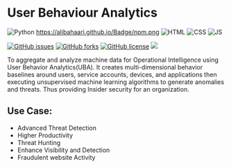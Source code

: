 # User Behaviour Analytics


![Python](https://alibahaari.github.io/Badge/Python.png)  https://alibahaari.github.io/Badge/npm.png		![HTML](https://alibahaari.github.io/Badge/HTML.png)		![CSS](https://alibahaari.github.io/Badge/JavaScript.png)   ![JS](https://alibahaari.github.io/Badge/CSS.png)


<a href="https://github.com/kaiiyer/UBA/issues"><img alt="GitHub issues" src="https://img.shields.io/github/issues/kaiiyer/UBA"></a>
<a href="https://github.com/kaiiyer/UBA/network"><img alt="GitHub forks" src="https://img.shields.io/github/forks/kaiiyer/UBA"></a>
<a href="https://github.com/kaiiyer/UBA/blob/master/LICENSE"><img alt="GitHub license" src="https://img.shields.io/github/license/kaiiyer/UBA"></a>
<a href="https://github.com/kaiiyer/UBA/graphs/contributors" alt="Contributors">
<img src="https://img.shields.io/github/contributors/kaiiyer/UBA" /></a>

To aggregate and analyze machine data for Operational Intelligence using User Behavior Analytics(UBA). It creates multi-dimensional behavior baselines around users, service accounts, devices, and applications then executing unsupervised machine learning algorithms to generate anomalies and threats. Thus providing Insider security for an organization.

## Use Case:	
 - Advanced Threat Detection
 - Higher Productivity
 - Threat Hunting
 - Enhance Visibility and Detection
 - Fraudulent website Activity
